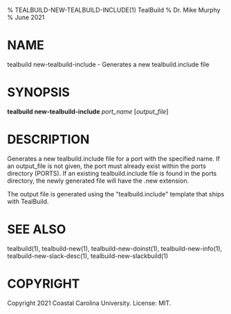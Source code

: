 % TEALBUILD-NEW-TEALBUILD-INCLUDE(1) TealBuild
% Dr. Mike Murphy
% June 2021


# NAME

tealbuild new-tealbuild-include - Generates a new tealbuild.include file


# SYNOPSIS

**tealbuild new-tealbuild-include** *port\_name* [*output\_file*]


# DESCRIPTION

Generates a new tealbuild.include file for a port with the specified name.
If an output\_file is not given, the port must already exist within the
ports directory (PORTS). If an existing tealbuild.include file is found in
the ports directory, the newly generated file will have the .new extension.

The output file is generated using the "tealbuild.include" template that ships with TealBuild.


# SEE ALSO

tealbuild(1), tealbuild-new(1), tealbuild-new-doinst(1), tealbuild-new-info(1), tealbuild-new-slack-desc(1),
tealbuild-new-slackbuild(1)


# COPYRIGHT

Copyright 2021 Coastal Carolina University. License: MIT.
